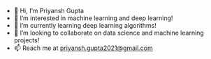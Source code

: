 - 👋 Hi, I’m Priyansh Gupta 
- 👀 I’m interested in machine learning and deep learning!
- 🌱 I’m currently learning deep learning algorithms!
- 💞️ I’m looking to collaborate on data science and machine learning projects!
- 📫 Reach me at priyansh.gupta2021@gmail.com

<!---
priyansh2003/priyansh2003 is a ✨ special ✨ repository because its `README.md` (this file) appears on your GitHub profile.
You can click the Preview link to take a look at your changes.
--->
